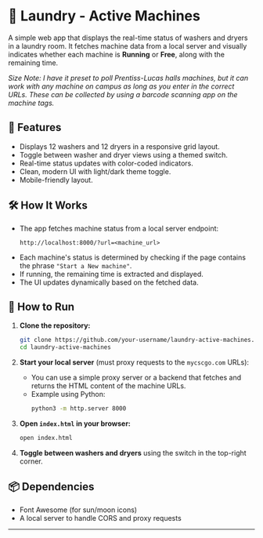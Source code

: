 # 🧺 Laundry - Active Machines

A simple web app that displays the real-time status of washers and dryers in a laundry room. It fetches machine data from a local server and visually indicates whether each machine is **Running** or **Free**, along with the remaining time.

_Size Note: I have it preset to poll Prentiss-Lucas halls machines, but it can work with any machine on campus as long as you enter in the correct URLs. These can be collected
by using a barcode scanning app on the machine tags._

## 🚀 Features

- Displays 12 washers and 12 dryers in a responsive grid layout.
- Toggle between washer and dryer views using a themed switch.
- Real-time status updates with color-coded indicators.
- Clean, modern UI with light/dark theme toggle.
- Mobile-friendly layout.

## 🛠️ How It Works

- The app fetches machine status from a local server endpoint:
  ```
  http://localhost:8000/?url=<machine_url>
  ```
- Each machine's status is determined by checking if the page contains the phrase `"Start a New machine"`.
- If running, the remaining time is extracted and displayed.
- The UI updates dynamically based on the fetched data.

## 🧪 How to Run

1. **Clone the repository:**
   ```bash
   git clone https://github.com/your-username/laundry-active-machines.git
   cd laundry-active-machines
   ```

2. **Start your local server** (must proxy requests to the `mycscgo.com` URLs):
   - You can use a simple proxy server or a backend that fetches and returns the HTML content of the machine URLs.
   - Example using Python:
     ```bash
     python3 -m http.server 8000
     ```

3. **Open `index.html` in your browser:**
   ```bash
   open index.html
   ```

4. **Toggle between washers and dryers** using the switch in the top-right corner.

## 📦 Dependencies

- Font Awesome (for sun/moon icons)
- A local server to handle CORS and proxy requests

---
